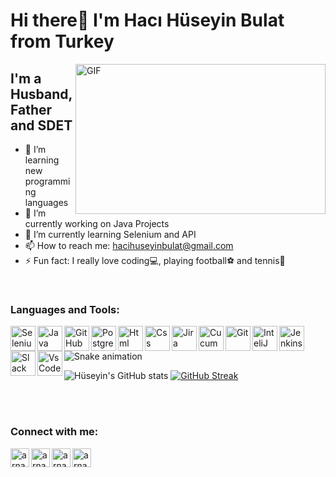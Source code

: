    # Hi there👋 I'm Hacı Hüseyin Bulat from Turkey
   
   <img align="right" alt="GIF" src="https://github.com/abhisheknaiidu/abhisheknaiidu/blob/master/code.gif?raw=true" width="400" height="240" />
   
   ## I'm a Husband, Father and SDET
   
   
- 👀 I’m learning new programming languages
- 🔭 I’m currently working on Java Projects
- 🌱 I’m currently learning Selenium and API
- 📫 How to reach me: hacihuseyinbulat@gmail.com
- ⚡ Fun fact: I really love coding💻, playing football⚽ and tennis🎾


<br />

### Languages and Tools:

[<img align="left" alt="Selenium" width="40px" src="https://cdn.jsdelivr.net/gh/devicons/devicon/icons/selenium/selenium-original.svg" />][github]
[<img align="left" alt="Java" width="40px" src="https://cdn.jsdelivr.net/gh/devicons/devicon/icons/java/java-original-wordmark.svg" />][github]
[<img align="left" alt="GitHub" width="40px" src="https://cdn.jsdelivr.net/gh/devicons/devicon/icons/github/github-original-wordmark.svg" />][github]
[<img align="left" alt="Postgre" width="40px" src="https://cdn.jsdelivr.net/gh/devicons/devicon/icons/postgresql/postgresql-original-wordmark.svg" />][github]
[<img align="left" alt="Html" width="40px" src="https://cdn.jsdelivr.net/gh/devicons/devicon/icons/html5/html5-plain-wordmark.svg" />][github]
[<img align="left" alt="Css" width="40px" src="https://cdn.jsdelivr.net/gh/devicons/devicon/icons/css3/css3-plain-wordmark.svg" />][github]
[<img align="left" alt="Jira" width="40px" src="https://cdn.jsdelivr.net/gh/devicons/devicon/icons/jira/jira-original-wordmark.svg" />][github]
[<img align="left" alt="Cucumber" width="40px" src="https://cdn.jsdelivr.net/gh/devicons/devicon/icons/cucumber/cucumber-plain-wordmark.svg" />][github]
[<img align="left" alt="Git" width="40px" src="https://cdn.jsdelivr.net/gh/devicons/devicon/icons/git/git-plain-wordmark.svg" />][github]
[<img align="left" alt="InteliJ" width="40px" src="https://cdn.jsdelivr.net/gh/devicons/devicon/icons/intellij/intellij-original-wordmark.svg" />][github]
[<img align="left" alt="Jenkins" width="40px" src="https://cdn.jsdelivr.net/gh/devicons/devicon/icons/jenkins/jenkins-original.svg" />][github]
[<img align="left" alt="Slack" width="40px" src="https://cdn.jsdelivr.net/gh/devicons/devicon/icons/slack/slack-original-wordmark.svg" />][github]
[<img align="left" alt="VsCode" width="40px" src="https://cdn.jsdelivr.net/gh/devicons/devicon/icons/vscode/vscode-original-wordmark.svg" />][github]

<br />

      
 ![Snake animation](https://github.com/thepiyushmalhotra/thepiyushmalhotra/blob/output/github-contribution-grid-snake.svg)
   
 ![Hüseyin's GitHub stats](https://github-readme-stats.vercel.app/api?username=hhuseyinbulat&show_icons=true&theme=react)
 [![GitHub Streak](http://github-readme-streak-stats.herokuapp.com?user=hhuseyinbulat&theme=react&date_format=M%20j%5B%2C%20Y%5D)](https://git.io/streak-stats)
<br/> 


<br />



<br />

### Connect with me:

[<img align="left" alt="arnabdey0503 | YouTube" width="30px" src="https://cdn.jsdelivr.net/npm/simple-icons@v3/icons/youtube.svg" />][youtube]
[<img align="left" alt="arnabdey0503 | Twitter" width="30px" src="https://cdn.jsdelivr.net/npm/simple-icons@v3/icons/twitter.svg" />][twitter]
[<img align="left" alt="arnabdey0503 | LinkedIn" width="30px" src="https://cdn.jsdelivr.net/npm/simple-icons@v3/icons/linkedin.svg" />][linkedin]
[<img align="left" alt="arnabdey0503 | Instagram" width="30px" src="https://cdn.jsdelivr.net/npm/simple-icons@v3/icons/instagram.svg" />][instagram]

       

[twitter]: https://twitter.com/h_huseyinbulat
[youtube]: https://www.youtube.com/channel/UCNZ-DP3bVu8plPFP3qQW67Q
[instagram]: https://www.instagram.com/hhuseyinbulat/
[linkedin]: https://www.linkedin.com/in/hacihuseyinbulat/
[github]:  https://github.com/hhuseyinbulat
